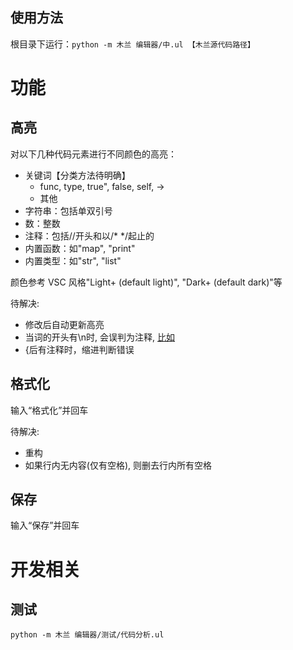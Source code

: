 ## 使用方法

根目录下运行：`python -m 木兰 编辑器/中.ul 【木兰源代码路径】`

# 功能

## 高亮

对以下几种代码元素进行不同颜色的高亮：

- 关键词【分类方法待明确】
  - func, type, true", false, self, ->
  - 其他
- 字符串：包括单双引号
- 数：整数
- 注释：包括//开头和以/* */起止的
- 内置函数：如"map", "print"
- 内置类型：如"str", "list"

颜色参考 VSC 风格"Light+ (default light)", "Dark+ (default dark)"等

待解决:
- 修改后自动更新高亮
- 当词的开头有\n时, 会误判为注释, [比如](编辑器/示例/注释误判.ul)
- {后有注释时，缩进判断错误

## 格式化

输入“格式化”并回车

待解决:
- 重构
- 如果行内无内容(仅有空格), 则删去行内所有空格

## 保存

输入“保存”并回车

# 开发相关

## 测试
```
python -m 木兰 编辑器/测试/代码分析.ul
```

